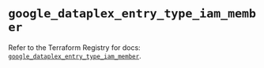 # `google_dataplex_entry_type_iam_member`

Refer to the Terraform Registry for docs: [`google_dataplex_entry_type_iam_member`](https://registry.terraform.io/providers/hashicorp/google/6.22.0/docs/resources/dataplex_entry_type_iam_member).
